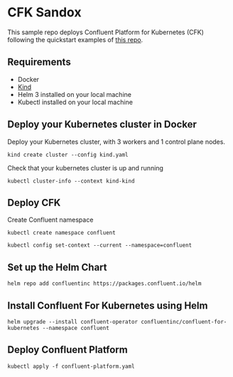 # CFK Sandox

This sample repo deploys Confluent Platform for Kubernetes (CFK) following the quickstart examples
of [this repo](https://github.com/confluentinc/confluent-kubernetes-examples/tree/master/quickstart-deploy).


## Requirements

  - Docker
  - [Kind](https://kind.sigs.k8s.io)
  - Helm 3 installed on your local machine
  - Kubectl installed on your local machine
  

## Deploy your Kubernetes cluster in Docker

Deploy your Kubernetes cluster, with 3 workers and 1 control plane nodes.

```
kind create cluster --config kind.yaml
```

Check that your kubernetes cluster is up and running

```
kubectl cluster-info --context kind-kind
```

## Deploy CFK 


Create Confluent namespace

```
kubectl create namespace confluent

kubectl config set-context --current --namespace=confluent
```


## Set up the Helm Chart

```
helm repo add confluentinc https://packages.confluent.io/helm
```


## Install Confluent For Kubernetes using Helm

```
helm upgrade --install confluent-operator confluentinc/confluent-for-kubernetes --namespace confluent
```


## Deploy Confluent Platform

```
kubectl apply -f confluent-platform.yaml
```